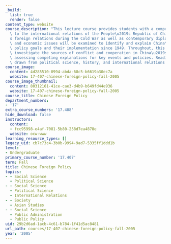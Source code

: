 ```yaml
---
_build:
  list: true
  render: false
content_type: website
course_description: "This lecture course provides students with a comprehensive introduction\
  \ to the international relations of the People\u2019s Republic of China. China\u2019\
  s foreign relations during the Cold War as well as contemporary diplomatic, security\
  \ and economic issues will be examined to identify and explain China\u2019s foreign\
  \ policy goals and their implementation since 1949. Throughout, this course will\
  \ investigate the sources of conflict and cooperation in China\u2019s behavior,\
  \ assessing competing explanations for key events and policies. Readings will be\
  \ drawn from political science, history, and international relations theory.\n"
course_image:
  content: 4d285510-0994-abda-68c5-b6619a30ec7a
  website: 17-407-chinese-foreign-policy-fall-2005
course_image_thumbnail:
  content: 80312161-41ce-cae3-d4b9-b649fd44e936
  website: 17-407-chinese-foreign-policy-fall-2005
course_title: Chinese Foreign Policy
department_numbers:
- '17'
extra_course_numbers: '17.408'
hide_download: false
instructors:
  content:
  - fcc95998-e4af-7081-5b80-258d7ea4878e
  website: ocw-www
learning_resource_types: []
legacy_uid: cb7c73c4-3b0b-9994-9ad7-5335ff1ddd1b
level:
- Undergraduate
primary_course_number: '17.407'
term: Fall
title: Chinese Foreign Policy
topics:
- - Social Science
  - Political Science
- - Social Science
  - Political Science
  - International Relations
- - Society
  - Asian Studies
- - Social Science
  - Public Administration
  - Public Policy
uid: 29b2d6ad-1acb-4c61-b784-1f41d5ac8481
url_path: courses/17-407-chinese-foreign-policy-fall-2005
year: '2005'
---
```

